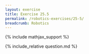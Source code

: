 ```yaml
---
layout: exercise
title: Exercise 25.5
permalink: /robotics-exercises/25-5/
breadcrumb: Robotics
---
```


{% include mathjax_support %}

<div><i class="arrow-up loader" data-chapter="robotics-exercises" data-exercise="ex_5" data-rating="0"></i></div>
{% include_relative question.md %}
